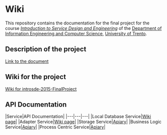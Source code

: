 # Wiki

This repository contains the documentation for the final project for the course *[Introduction to Service Design and Engineering](https://github.com/IntroSDE)* of the [Department of Information Engineering and Computer Science](http://www.disi.unitn.it/), [University of Trento](http://www.unitn.it/).

## Description of the project
[Link to the document]()

## Wiki for the project
[Wiki for introsde-2015-FinalProject](https://github.com/introsde-2015-FinalProject/wiki/wiki)

## API Documentation

|Service|API Documentation|
|---|---|---|
|Local Database Service|[Wiki page](https://github.com/introsde-2015-FinalProject/LocalDatabaseServices/wiki/API-Documentation)|
|Adapter Service|[Wiki page](https://github.com/introsde-2015-FinalProject/AdapterServices/wiki/API-Documentation)|
|Storage Service|[Apiary](http://docs.storageservice.apiary.io/)|
|Business Logic Service|[Apiary](http://docs.businesslogicservice.apiary.io/#)|
|Process Centric Service|[Apiary](http://docs.processcentricservice.apiary.io/#)|